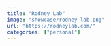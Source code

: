 ```yaml
---
title: "Rodney Lab"
image: "showcase/rodney-lab.png"
url: "https://rodneylab.com/"
categories: ["personal"]
---
```

